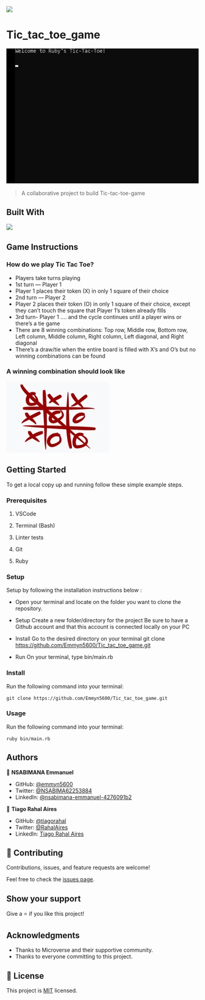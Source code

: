 ![](https://img.shields.io/badge/Microverse-blueviolet)

# Tic_tac_toe_game

![](./assets/tictactoe_example.gif)

> A collaborative project to build Tic-tac-toe-game

## Built With

<img src="https://img.shields.io/badge/Ruby-CC342D?style=for-the-badge&logo=ruby&logoColor=white">

## Game Instructions

### How do we play Tic Tac Toe?

- Players take turns playing
- 1st turn — Player 1
- Player 1 places their token (X) in only 1 square of their choice
- 2nd turn — Player 2
- Player 2 places their token (O) in only 1 square of their choice, except they can’t touch the square that Player 1’s token already fills
- 3rd turn- Player 1 …. and the cycle continues until a player wins or there’s a tie game
- There are 8 winning combinations: Top row, Middle row, Bottom row, Left column, Middle column, Right column, Left diagonal, and Right diagonal
- There’s a draw/tie when the entire board is filled with X’s and O’s but no winning combinations can be found

### A winning combination should look like

![](./assets/tic_winner.png)

## Getting Started

To get a local copy up and running follow these simple example steps.

### Prerequisites

1. VSCode

2. Terminal (Bash)

3. Linter tests

4. Git

5. Ruby

### Setup

Setup by  following the installation instructions below :

* Open your terminal and locate on the folder you want to clone the repository.

* Setup
 Create a new folder/directory for the project
 Be sure to have a Github account and that this account is connected locally on your PC

* Install
 Go to the desired directory on your terminal
 git clone https://github.com/Emmyn5600/Tic_tac_toe_game.git

* Run
 On your terminal, type bin/main.rb

### Install

Run the following command into your terminal:

```console
git clone https://github.com/Emmyn5600/Tic_tac_toe_game.git
```

### Usage

Run the following command into your terminal:

```console
ruby bin/main.rb
```

## Authors

👤 **NSABIMANA Emmanuel**

- GitHub: [@emmyn5600](https://github.com/Emmyn5600)
- Twitter: [@NSABIMA62253884](https://twitter.com/NSABIMA62253884)
- LinkedIn: [@nsabimana-emmanuel-4276091b2](https://www.linkedin.com/in/nsabimana-emmanuel-4276091b2/)

👤 **Tiago Rahal Aires**

- GitHub: [@tiagorahal](https://github.com/tiagorahal)
- Twitter: [@RahalAires](https://twitter.com/RahalAires)
- LinkedIn: [Tiago Rahal Aires](https://linkedin.com/tiagorahal)

## 🤝 Contributing

Contributions, issues, and feature requests are welcome!

Feel free to check the [issues page](https://github.com/Emmyn5600/Tic_tac_toe_game/issues).

## Show your support

Give a ⭐️ if you like this project!

## Acknowledgments

- Thanks to Microverse and their supportive community.
- Thanks to everyone committing to this project.

## 📝 License

This project is [MIT](./MIT.md) licensed.

